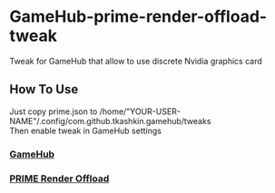 # GameHub-prime-render-offload-tweak
Tweak for GameHub that allow to use discrete Nvidia graphics card  
  
## How To Use  
Just copy prime.json to /home/"YOUR-USER-NAME"/.config/com.github.tkashkin.gamehub/tweaks  
Then enable tweak in GameHub settings  
  
### [GameHub](https://github.com/tkashkin/GameHub)  
### [PRIME Render Offload](https://download.nvidia.com/XFree86/Linux-x86_64/435.21/README/primerenderoffload.html)  
